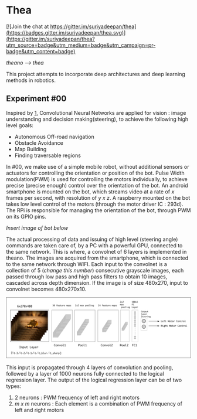 # Thea

[![Join the chat at https://gitter.im/suriyadeepan/thea](https://badges.gitter.im/suriyadeepan/thea.svg)](https://gitter.im/suriyadeepan/thea?utm_source=badge&utm_medium=badge&utm_campaign=pr-badge&utm_content=badge)

*theano --> thea*

This project attempts to incorporate deep architectures and deep learning methods in robotics. 

## Experiment #00

Inspired by [1](http://www.cs.nyu.edu/~yann/research/lagr/), Convolutional Neural Networks are applied for vision : image understanding and decision making(steering), to achieve the following high level goals:

* Autonomous Off-road navigation
* Obstacle Avoidance
* Map Building
* Finding traversable regions

In #00, we make use of a simple mobile robot, without additional sensors or actuators for controlling the orientation or position of the bot. Pulse Width modulation(PWM) is used for controlling the motors individually, to achieve precise (precise enough) control over the orientation of the bot. An android smartphone is mounted on the bot, which streams video at a rate of *x* frames per second, with resolution of *y x z*. A raspberry mounted on the bot takes low level control of the motors (through the motor driver IC : 293d). The RPi is responsible for managing the orientation of the bot, through PWM on its GPIO pins. 

*Insert image of bot below*

The actual processing of data and issuing of high level (steering angle) commands are taken care of, by a PC with a powerful GPU, connected to the same network. This is where, a convolnet of 6 layers is implemented in theano. The images are acquired from the smartphone, which is connected to the same network through WIFI. Each input to the convolnet is a collection of 5 (*change this number*) consecutive grayscale images,  each passed through low pass and high pass filters to obtain 10 images, cascaded across depth dimension. If the image is of size 480x270, input to convolnet becomes 480x270x10. 

![ZeroNet](https://raw.githubusercontent.com/suriyadeepan/thea/master/img/arch_zeronet.png)

This input is propagated through 4 layers of convolution and pooling, followed by a layer of 1000 neurons fully connected to the logical regression layer. The output of the logical regression layer can be of two types:

1. 2 neurons : PWM frequency of left and right motors
2. *m x m* neurons : Each element is a combination of PWM frequency of left and right motors
